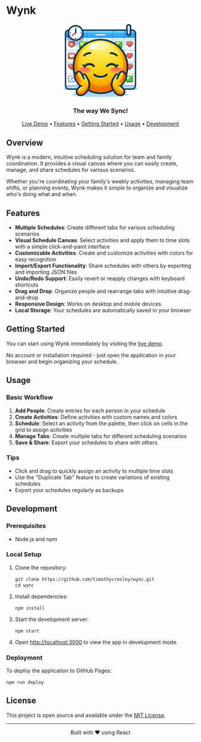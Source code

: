 # Wynk

<p align="center">
  <img src="public/logo512.png" alt="Wynk Logo" width="200" />
</p>

<h3 align="center">The way We Sync!</h3>

<p align="center">
  <a href="https://timothycrosley.github.io/wync">Live Demo</a> •
  <a href="#features">Features</a> •
  <a href="#getting-started">Getting Started</a> •
  <a href="#usage">Usage</a> •
  <a href="#development">Development</a>
</p>

## Overview

Wynk is a modern, intuitive scheduling solution for team and family coordination. It provides a visual canvas where you can easily create, manage, and share schedules for various scenarios.

Whether you're coordinating your family's weekly activities, managing team shifts, or planning events, Wynk makes it simple to organize and visualize who's doing what and when.

## Features

- **Multiple Schedules**: Create different tabs for various scheduling scenarios
- **Visual Schedule Canvas**: Select activities and apply them to time slots with a simple click-and-paint interface
- **Customizable Activities**: Create and customize activities with colors for easy recognition
- **Import/Export Functionality**: Share schedules with others by exporting and importing JSON files
- **Undo/Redo Support**: Easily revert or reapply changes with keyboard shortcuts
- **Drag and Drop**: Organize people and rearrange tabs with intuitive drag-and-drop
- **Responsive Design**: Works on desktop and mobile devices
- **Local Storage**: Your schedules are automatically saved in your browser

## Getting Started

You can start using Wynk immediately by visiting the [live demo](https://timothycrosley.github.io/wync).

No account or installation required - just open the application in your browser and begin organizing your schedule.

## Usage

### Basic Workflow

1. **Add People**: Create entries for each person in your schedule
2. **Create Activities**: Define activities with custom names and colors
3. **Schedule**: Select an activity from the palette, then click on cells in the grid to assign activities
4. **Manage Tabs**: Create multiple tabs for different scheduling scenarios
5. **Save & Share**: Export your schedules to share with others

### Tips

- Click and drag to quickly assign an activity to multiple time slots
- Use the "Duplicate Tab" feature to create variations of existing schedules
- Export your schedules regularly as backups

## Development

### Prerequisites

- Node.js and npm

### Local Setup

1. Clone the repository:
   ```
   git clone https://github.com/timothycrosley/wync.git
   cd wync
   ```

2. Install dependencies:
   ```
   npm install
   ```

3. Start the development server:
   ```
   npm start
   ```

4. Open [http://localhost:3000](http://localhost:3000) to view the app in development mode.

### Deployment

To deploy the application to GitHub Pages:

```
npm run deploy
```

## License

This project is open source and available under the [MIT License](LICENSE).

---

<p align="center">Built with ❤️ using React</p>
